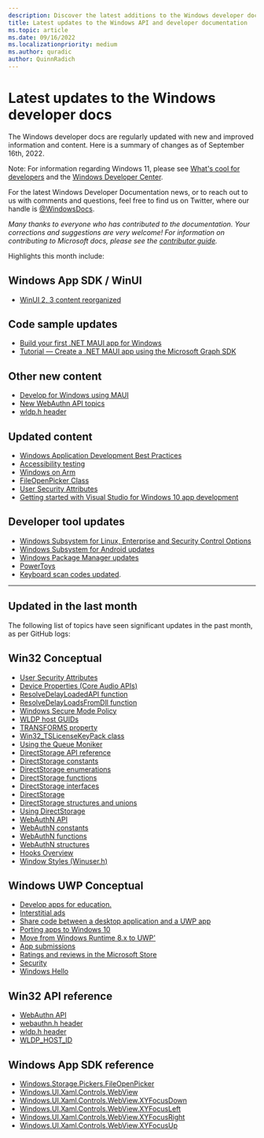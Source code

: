 ```yaml
---
description: Discover the latest additions to the Windows developer docs.
title: Latest updates to the Windows API and developer documentation
ms.topic: article
ms.date: 09/16/2022
ms.localizationpriority: medium
ms.author: quradic
author: QuinnRadich
---
```


# Latest updates to the Windows developer docs

The Windows developer docs are regularly updated with new and improved information and content. Here is a summary of changes as of September 16th, 2022.

Note: For information regarding Windows 11, please see [What's cool for developers](https://developer.microsoft.com/windows/windows-for-developers/) and the [Windows Developer Center](https://developer.microsoft.com/windows/).

For the latest Windows Developer Documentation news, or to reach out to us with comments and questions, feel free to find us on Twitter, where our handle is [@WindowsDocs](https://twitter.com/windowsdocs).

*Many thanks to everyone who has contributed to the documentation. Your corrections and suggestions are very welcome! For information on contributing to Microsoft docs, please see the [contributor guide](/contribute/).*

Highlights this month include:

## Windows App SDK / WinUI

* [WinUI 2, 3 content reorganized](/windows/apps/winui/)

## Code sample updates

* [Build your first .NET MAUI app for Windows](/windows/apps/windows-dotnet-maui/walkthrough-first-app)
* [Tutorial — Create a .NET MAUI app using the Microsoft Graph SDK](/windows/apps/windows-dotnet-maui/tutorial-graph-api)


## Other new content

* [Develop for Windows using MAUI](/windows/apps/windows-dotnet-maui/)
* [New WebAuthn API topics](/windows/win32/webauthn/-webauthn-portal)
* [wldp.h header](/windows/win32/api/wldp/)


## Updated content

* [Windows Application Development Best Practices](/windows/apps/get-started/best-practices)
* [Accessibility testing](/windows/apps/design/accessibility/accessibility-testing)
* [Windows on Arm](/windows/arm/overview)
* [FileOpenPicker Class](/uwp/api/windows.storage.pickers.fileopenpicker?view=winrt-22621)
* [User Security Attributes](/windows/win32/ad/security-properties)
* [Getting started with Visual Studio for Windows 10 app development](/learn/modules/get-started-with-visual-studio-for-windows10-app-dev/)

## Developer tool updates

* [Windows Subsystem for Linux, Enterprise and Security Control Options](/windows/wsl/enterprise)
* [Windows Subsystem for Android updates](/windows/android/wsa/)
* [Windows Package Manager updates](/windows/package-manager/)
* [PowerToys](/windows/powertoys/install)
* [Keyboard scan codes updated](/windows/win32/inputdev/about-keyboard-input).

<hr>

## Updated in the last month

The following list of topics have seen significant updates in the past month, as per GitHub logs:

## Win32 Conceptual

<ul>
<li><a href="/windows/desktop/AD/security-properties">User Security Attributes</a></li>
<li><a href="/windows/desktop/CoreAudio/device-properties">Device Properties (Core Audio APIs)</a></li>
<li><a href="/windows/desktop/DevNotes/resolvedelayloadedapi">ResolveDelayLoadedAPI function</a></li>
<li><a href="/windows/desktop/DevNotes/resolvedelayloadsfromdll">ResolveDelayLoadsFromDll function</a></li>
<li><a href="/windows/desktop/DevNotes/windows-lockdown-policy">Windows Secure Mode Policy</a></li>
<li><a href="/windows/desktop/DevNotes/wldp-host-guids">WLDP host GUIDs</a></li>
<li><a href="/windows/desktop/Msi/transforms">TRANSFORMS property</a></li>
<li><a href="/windows/desktop/TermServ/win32-tslicensekeypack">Win32_TSLicenseKeyPack class</a></li>
<li><a href="/windows/desktop/cossdk/using-the-queue-moniker">Using the Queue Moniker</a></li>
<li><a href="/windows/desktop/dstorage/dstorage-api-reference">DirectStorage API reference</a></li>
<li><a href="/windows/desktop/dstorage/dstorage-constants">DirectStorage constants</a></li>
<li><a href="/windows/desktop/dstorage/dstorage-enumerations">DirectStorage enumerations</a></li>
<li><a href="/windows/desktop/dstorage/dstorage-functions">DirectStorage functions</a></li>
<li><a href="/windows/desktop/dstorage/dstorage-interfaces">DirectStorage interfaces</a></li>
<li><a href="/windows/desktop/dstorage/dstorage-portal">DirectStorage</a></li>
<li><a href="/windows/desktop/dstorage/dstorage-structures-unions">DirectStorage structures and unions</a></li>
<li><a href="/windows/desktop/dstorage/using-dstorage">Using DirectStorage</a></li>
<li><a href="/windows/desktop/webauthn/-webauthn-portal">WebAuthN API</a></li>
<li><a href="/windows/desktop/webauthn/webauthn-constants">WebAuthN constants</a></li>
<li><a href="/windows/desktop/webauthn/webauthn-functions">WebAuthN functions</a></li>
<li><a href="/windows/desktop/webauthn/webauthn-structures">WebAuthN structures</a></li>
<li><a href="/windows/desktop/winmsg/about-hooks">Hooks Overview</a></li>
<li><a href="/windows/desktop/winmsg/window-styles">Window Styles (Winuser.h)</a></li>
</ul>

## Windows UWP Conceptual



<ul>
<li><a href="/windows/uwp/apps-for-education/index">Develop apps for education.</a></li>
<li><a href="/windows/uwp/monetize/interstitial-ads">Interstitial ads</a></li>
<li><a href="/windows/uwp/porting/desktop-to-uwp-migrate">Share code between a desktop application and a UWP app</a></li>
<li><a href="/windows/uwp/porting/index">Porting apps to Windows 10</a></li>
<li><a href="/windows/uwp/porting/w8x-to-uwp-root">Move from Windows Runtime 8.x to UWP'</a></li>
<li><a href="/windows/uwp/publish/app-submissions">App submissions</a></li>
<li><a href="/windows/uwp/publish/ratings-and-reviews">Ratings and reviews in the Microsoft Store</a></li>
<li><a href="/windows/uwp/security/index">Security</a></li>
<li><a href="/windows/uwp/security/microsoft-passport">Windows Hello</a></li>
</ul>



## Win32 API reference

<ul>
<li><a href="/windows/win32/api/_webauthn/index">WebAuthn API </a></li>
<li><a href="/windows/win32/api/webauthn/index">webauthn.h header </a></li>
<li><a href="/windows/win32/api/wldp/index">wldp.h header </a></li>
<li><a href="/windows/win32/api/wldp/ne-wldp-wldp_host_id">WLDP_HOST_ID </a></li>
</ul>

## Windows App SDK reference

<ul>
<li><a href="/uwp/api/windows.storage.pickers.fileopenpicker">Windows.Storage.Pickers.FileOpenPicker</a></li>
<li><a href="/uwp/api/windows.ui.xaml.controls.webview">Windows.UI.Xaml.Controls.WebView</a></li>
<li><a href="/uwp/api/windows.ui.xaml.controls.webview.xyfocusdown">Windows.UI.Xaml.Controls.WebView.XYFocusDown</a></li>
<li><a href="/uwp/api/windows.ui.xaml.controls.webview.xyfocusleft">Windows.UI.Xaml.Controls.WebView.XYFocusLeft</a></li>
<li><a href="/uwp/api/windows.ui.xaml.controls.webview.xyfocusright">Windows.UI.Xaml.Controls.WebView.XYFocusRight</a></li>
<li><a href="/uwp/api/windows.ui.xaml.controls.webview.xyfocusup">Windows.UI.Xaml.Controls.WebView.XYFocusUp</a></li>
</ul>


